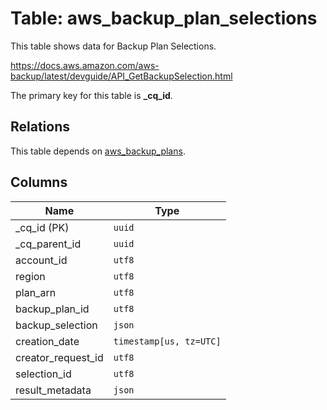 # Table: aws_backup_plan_selections

This table shows data for Backup Plan Selections.

https://docs.aws.amazon.com/aws-backup/latest/devguide/API_GetBackupSelection.html

The primary key for this table is **_cq_id**.

## Relations

This table depends on [aws_backup_plans](aws_backup_plans.md).

## Columns

| Name          | Type          |
| ------------- | ------------- |
|_cq_id (PK)|`uuid`|
|_cq_parent_id|`uuid`|
|account_id|`utf8`|
|region|`utf8`|
|plan_arn|`utf8`|
|backup_plan_id|`utf8`|
|backup_selection|`json`|
|creation_date|`timestamp[us, tz=UTC]`|
|creator_request_id|`utf8`|
|selection_id|`utf8`|
|result_metadata|`json`|